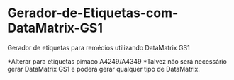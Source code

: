 # Gerador-de-Etiquetas-com-DataMatrix-GS1
Gerador de etiquetas para remédios utilizando DataMatrix GS1

*Alterar para etiquetas pimaco A4249/A4349 
*Talvez não será necessário gerar DataMatrix GS1 e poderá gerar qualquer tipo de DataMatrix.
